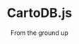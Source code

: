 ---
layout: course
title: "CartoDB.js"
id: "03-cartodbjs-ground-up"
subtitle: From the ground up
categories: Medium
tag: design
time: 1 hour
description_short: Take advantage of the flexibiltity of cartodb.js to create custom webpages.
description_long: more info later
prerequisite:
    - Experience creating multi-layer visualizations in CartoDB (especially [Lesson 5 from Maps for Beginners]({{site.baseurl}}/courses/course1/lesson5/index.html))
    - Some experience coding in HTML and/or JavaScript
    - Reliable internet access
    - A modern browser like Chrome, Firefox, or Safari
    - A desire to learn!
published: true
vizjson: "http://andye.cartodb.com/api/v2/viz/19de0ce2-3deb-11e4-b07b-0edbca4b5057/viz.json"
mailchimp_id: ???
---